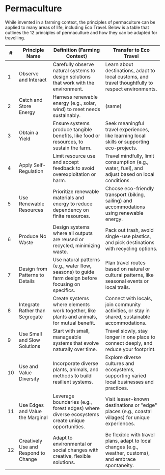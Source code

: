 # Permaculture

While invented in a farming context, the principles of permaculture can be applied to many areas of life, including Eco Travel. Below is a table that outlines the 12 principles of permaculture and how they can be adapted for travelling.


| # | Principle Name | Definition (Farming Context) | Transfer to Eco Travel |
|---|----------------|------------------------------|------------------------|
| 1 | Observe and Interact | Carefully observe natural systems to design solutions that work with the environment.| Learn about destinations, adapt to local customs, and travel thoughtfully to respect environments. |
| 2 | Catch and Store Energy | Harness renewable energy (e.g., solar, wind) to meet needs sustainably.| (same) |
| 3 | Obtain a Yield | Ensure systems produce tangible benefits, like food or resources, to sustain the farm.| Seek meaningful travel experiences, like learning local skills or supporting eco-projects. |
| 4 | Apply Self-Regulation | Limit resource use and accept feedback to avoid overexploitation or harm.| Travel mindfully, limit consumption (e.g., water, fuel), and adjust based on local conditions. |
| 5 | Use Renewable Resources | Prioritize renewable materials and energy to reduce dependency on finite resources.| Choose eco-friendly transport (biking, sailing) and accommodations using renewable energy. |
| 6 | Produce No Waste | Design systems where all outputs are reused or recycled, minimizing waste.| Pack out trash, avoid single-use plastics, and pick destinations with recycling options. |
| 7 | Design from Patterns to Details | Use natural patterns (e.g., water flow, seasons) to guide farm design before focusing on specifics. | Plan travel routes based on natural or cultural patterns, like seasonal events or local trails. |
| 8 | Integrate Rather than Segregate | Create systems where elements work together, like plants and animals, for mutual benefit.| Connect with locals, join community activities, or stay in shared, sustainable accommodations. |
| 9 | Use Small and Slow Solutions | Start with small, manageable systems that evolve naturally over time.| Travel slowly, stay longer in one place to connect deeply, and reduce your footprint. |
|10 | Use and Value Diversity | Incorporate diverse plants, animals, and methods to build resilient systems.| Explore diverse cultures and ecosystems, supporting varied local businesses and practices. |
|11 | Use Edges and Value the Marginal | Leverage boundaries (e.g., forest edges) where diverse ecosystems create unique opportunities.| Visit lesser-known destinations or "edge" places (e.g., coastal villages) for unique experiences. |
|12 | Creatively Use and Respond to Change | Adapt to environmental or social changes with creative, flexible solutions.| Be flexible with travel plans, adapt to local changes (e.g., weather, customs), and embrace spontaneity. |
